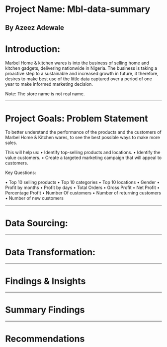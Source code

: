 # Project Name: Mbl-data-summary

By Azeez Adewale
----
# Introduction:
Marbel Home & kitchen wares is into the business of selling home and kitchen gadgets, delivering nationwide in Nigeria. The business is taking a proactive step to a sustainable and increased growth in future, it therefore, desires to make best use of the little data captured over a period of one year to make informed marketing decision. 

Note: The store name is not real name. 

----
# Project Goals: Problem Statement
To better understand the performance of the products and the customers of Marbel Home & Kitchen wares, to see the best possible ways to make more sales.

This will help us: 
•	Identify top-selling products and locations.
•	Identify the value customers.
•	Create a targeted marketing campaign that will appeal to customers.

Key Questions:

•	Top 10 selling products
•	Top 10 categories
•	Top 10 locations
•	Gender
•	Profit by months
•	Profit by days
•	Total Orders
•	Gross Profit
•	Net Profit
•	Percentage Profit
•	Number Of customers
•	Number of returning customers
•	Number of new customers


----
# Data Sourcing: 

----
# Data Transformation:

----
# Findings & Insights

----
# Summary Findings

----
# Recommendations
